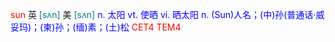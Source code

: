 <font color=Red>sun</font>
英 <font color=Teal>[sʌn]</font>  美 <font color=Teal>[sʌn]</font>
<font color=Blue>n. 太阳</font>
<font color=Blue>vt. 使晒</font>
<font color=Blue>vi. 晒太阳</font>
<font color=Blue>n. (Sun)人名；(中)孙(普通话·威妥玛)；(柬)孙；(缅)素；(土)松</font>
<font color=Red>CET4 TEM4</font>  
